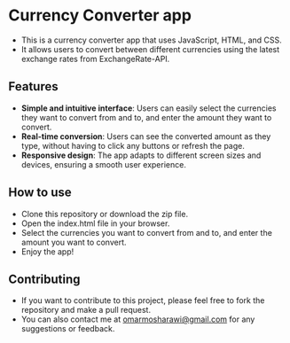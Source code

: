 # Currency Converter app

- This is a currency converter app that uses JavaScript, HTML, and CSS.
- It allows users to convert between different currencies using the latest exchange rates from ExchangeRate-API.

## Features

- **Simple and intuitive interface**: Users can easily select the currencies they want to convert from and to, and enter the amount they want to convert.
- **Real-time conversion**: Users can see the converted amount as they type, without having to click any buttons or refresh the page.
- **Responsive design**: The app adapts to different screen sizes and devices, ensuring a smooth user experience.

## How to use

- Clone this repository or download the zip file.
- Open the index.html file in your browser.
- Select the currencies you want to convert from and to, and enter the amount you want to convert.
- Enjoy the app!

## Contributing
- If you want to contribute to this project, please feel free to fork the repository and make a pull request.
- You can also contact me at omarmosharawi@gmail.com for any suggestions or feedback.

